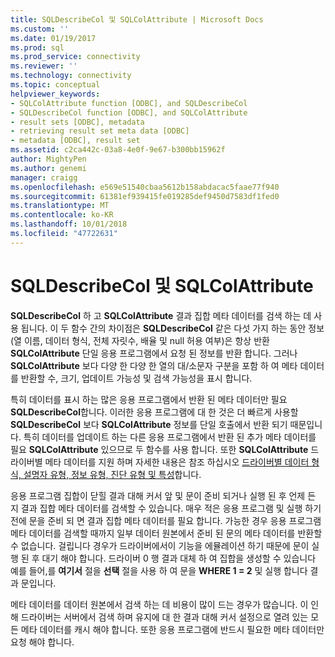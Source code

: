 ```yaml
---
title: SQLDescribeCol 및 SQLColAttribute | Microsoft Docs
ms.custom: ''
ms.date: 01/19/2017
ms.prod: sql
ms.prod_service: connectivity
ms.reviewer: ''
ms.technology: connectivity
ms.topic: conceptual
helpviewer_keywords:
- SQLColAttribute function [ODBC], and SQLDescribeCol
- SQLDescribeCol function [ODBC], and SQLColAttribute
- result sets [ODBC], metadata
- retrieving result set meta data [ODBC]
- metadata [ODBC], result set
ms.assetid: c2ca442c-03a8-4e0f-9e67-b300bb15962f
author: MightyPen
ms.author: genemi
manager: craigg
ms.openlocfilehash: e569e51540cbaa5612b158abdacac5faae77f940
ms.sourcegitcommit: 61381ef939415fe019285def9450d7583df1fed0
ms.translationtype: MT
ms.contentlocale: ko-KR
ms.lasthandoff: 10/01/2018
ms.locfileid: "47722631"
---
```

# <a name="sqldescribecol-and-sqlcolattribute"></a>SQLDescribeCol 및 SQLColAttribute
**SQLDescribeCol** 하 고 **SQLColAttribute** 결과 집합 메타 데이터를 검색 하는 데 사용 됩니다. 이 두 함수 간의 차이점은 **SQLDescribeCol** 같은 다섯 가지 하는 동안 정보 (열 이름, 데이터 형식, 전체 자릿수, 배율 및 null 허용 여부)은 항상 반환 **SQLColAttribute** 단일 응용 프로그램에서 요청 된 정보를 반환 합니다. 그러나 **SQLColAttribute** 보다 다양 한 다양 한 열의 대/소문자 구분을 포함 하 여 메타 데이터를 반환할 수, 크기, 업데이트 가능성 및 검색 가능성을 표시 합니다.  
  
 특히 데이터를 표시 하는 많은 응용 프로그램에서 반환 된 메타 데이터만 필요 **SQLDescribeCol**합니다. 이러한 응용 프로그램에 대 한 것은 더 빠르게 사용할 **SQLDescribeCol** 보다 **SQLColAttribute** 정보를 단일 호출에서 반환 되기 때문입니다. 특히 데이터를 업데이트 하는 다른 응용 프로그램에서 반환 된 추가 메타 데이터를 필요 **SQLColAttribute** 있으므로 두 함수를 사용 합니다. 또한 **SQLColAttribute** 드라이버별 메타 데이터를 지원 하며 자세한 내용은 참조 하십시오 [드라이버별 데이터 형식, 설명자 유형, 정보 유형, 진단 유형 및 특성](../../../odbc/reference/develop-app/driver-specific-data-types-descriptor-information-diagnostic.md)합니다.  
  
 응용 프로그램 집합이 닫힐 결과 대해 커서 앞 및 문이 준비 되거나 실행 된 후 언제 든 지 결과 집합 메타 데이터를 검색할 수 있습니다. 매우 적은 응용 프로그램 및 실행 하기 전에 문을 준비 되 면 결과 집합 메타 데이터를 필요 합니다. 가능한 경우 응용 프로그램 메타 데이터를 검색할 때까지 일부 데이터 원본에서 준비 된 문의 메타 데이터를 반환할 수 없습니다. 걸립니다 경우가 드라이버에서이 기능을 에뮬레이션 하기 때문에 문이 실행 된 후 대기 해야 합니다. 드라이버 0 행 결과 대체 하 여 집합을 생성할 수 있습니다 예를 들어,를 **여기서** 절을 **선택** 절을 사용 하 여 문을 **WHERE 1 = 2** 및 실행 합니다 결과 문입니다.  
  
 메타 데이터를 데이터 원본에서 검색 하는 데 비용이 많이 드는 경우가 많습니다. 이 인해 드라이버는 서버에서 검색 하며 유지에 대 한 결과 대해 커서 설정으로 열려 있는 모든 메타 데이터를 캐시 해야 합니다. 또한 응용 프로그램에 반드시 필요한 메타 데이터만 요청 해야 합니다.
